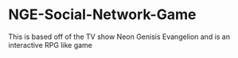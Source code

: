 # NGE-Social-Network-Game
This is based off of the TV show Neon Genisis Evangelion and is an interactive RPG like game 
